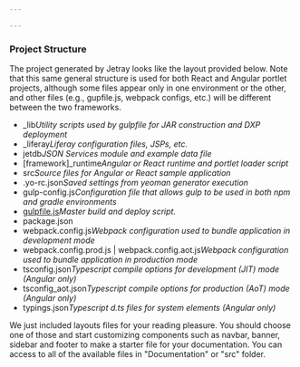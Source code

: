 ```yaml
---

---
```

<section>

<h3 id="project_structure">Project Structure</h3>

<p>The project generated by Jetray looks like the layout provided below. Note that this same general
structure is used for both React and Angular portlet projects, although some files appear only in one
environment or the other, and other files (e.g., gupfile.js, webpack configs, etc.) will be different 
between the two frameworks.</p>

<div class="file-tree">
  <ul>
    <li class="is-folder">_lib<i>Utility scripts used by gulpfile for JAR construction and DXP deployment</i></li>
    <li class="is-folder">_liferay<i>Liferay configuration files, JSPs, etc.</i></li>
    <li class="is-folder">jetdb<i>JSON Services module and example data file</i></li>
    <li class="is-folder">[framework]_runtime<i>Angular or React runtime and portlet loader script</i></li>
    <li class="is-folder">src<i>Source files for Angular or React sample application</i></li>
    <li class="is-file">.yo-rc.json<i>Saved settings from yeoman generator execution</i></li>
    <li class="is-file">gulp-config.js<i>Configuration file that allows gulp to be used in both npm and gradle environments</i></li>
    <li class="is-file"><a href="gulpfile.html">gulpfile.js</a><i>Master build and deploy script. </i></li>
    <li class="is-file">package.json</li>
    <li class="is-file">webpack.config.js<i>Webpack configuration used to bundle application in development mode</i></li>
    <li class="is-file">webpack.config.prod.js | webpack.config.aot.js<i>Webpack configuration used to bundle application in production mode</i></li>
    <li class="is-file">tsconfig.json<i>Typescript compile options for development (JIT) mode (Angular only)</i></li>
    <li class="is-file">tsconfig_aot.json<i>Typescript compile options for production (AoT) mode (Angular only)</i></li>
    <li class="is-file">typings.json<i>Typescript d.ts files for system elements (Angular only)</i></li>
  </ul>
</div>


<p>We just included layouts files for your reading pleasure. You should choose one of those and start 
customizing components such as navbar, banner, sidebar and footer to make a starter file for your documentation. 
You can access to all of the available files in "Documentation" or "src" folder.</p>

</section>

